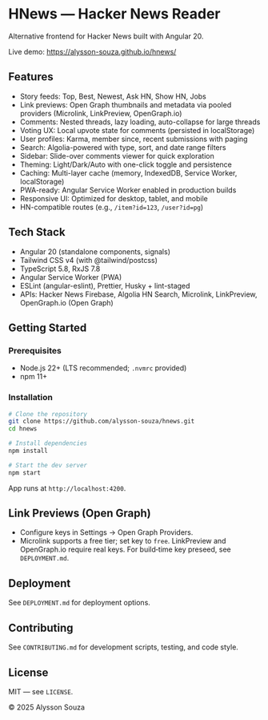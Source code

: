 # HNews — Hacker News Reader

Alternative frontend for Hacker News built with Angular 20.

Live demo: https://alysson-souza.github.io/hnews/

## Features

- Story feeds: Top, Best, Newest, Ask HN, Show HN, Jobs
- Link previews: Open Graph thumbnails and metadata via pooled providers (Microlink, LinkPreview, OpenGraph.io)
- Comments: Nested threads, lazy loading, auto-collapse for large threads
- Voting UX: Local upvote state for comments (persisted in localStorage)
- User profiles: Karma, member since, recent submissions with paging
- Search: Algolia-powered with type, sort, and date range filters
- Sidebar: Slide-over comments viewer for quick exploration
- Theming: Light/Dark/Auto with one-click toggle and persistence
- Caching: Multi-layer cache (memory, IndexedDB, Service Worker, localStorage)
- PWA-ready: Angular Service Worker enabled in production builds
- Responsive UI: Optimized for desktop, tablet, and mobile
- HN-compatible routes (e.g., `/item?id=123`, `/user?id=pg`)

## Tech Stack

- Angular 20 (standalone components, signals)
- Tailwind CSS v4 (with @tailwind/postcss)
- TypeScript 5.8, RxJS 7.8
- Angular Service Worker (PWA)
- ESLint (angular-eslint), Prettier, Husky + lint-staged
- APIs: Hacker News Firebase, Algolia HN Search, Microlink, LinkPreview, OpenGraph.io (Open Graph)

## Getting Started

### Prerequisites

- Node.js 22+ (LTS recommended; `.nvmrc` provided)
- npm 11+

### Installation

```bash
# Clone the repository
git clone https://github.com/alysson-souza/hnews.git
cd hnews

# Install dependencies
npm install

# Start the dev server
npm start
```

App runs at `http://localhost:4200`.

## Link Previews (Open Graph)

- Configure keys in Settings → Open Graph Providers.
- Microlink supports a free tier; set key to `free`. LinkPreview and OpenGraph.io require real keys.
  For build‑time key preseed, see `DEPLOYMENT.md`.

## Deployment

See `DEPLOYMENT.md` for deployment options.

## Contributing

See `CONTRIBUTING.md` for development scripts, testing, and code style.

## License

MIT — see `LICENSE`.

© 2025 Alysson Souza
